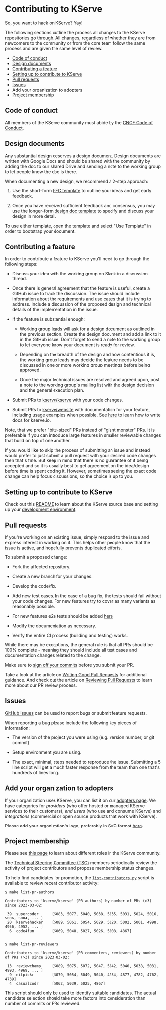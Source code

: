 # Contributing to KServe

So, you want to hack on KServe? Yay!

The following sections outline the process all changes to the KServe
repositories go through.  All changes, regardless of whether they are from
newcomers to the community or from the core team follow the
same process and are given the same level of review.

- [Code of conduct](#code-of-conduct)
- [Design documents](#design-documents)
- [Contributing a feature](#contributing-a-feature)
- [Setting up to contribute to KServe](#setting-up-to-contribute-to-kserve)
- [Pull requests](#pull-requests)
- [Issues](#issues)
- [Add your organization to adopters](#add-your-organization-to-adopters)
- [Project membership](#project-membership)

## Code of conduct

All members of the KServe community must abide by the [CNCF Code of Conduct](https://github.com/cncf/foundation/blob/master/code-of-conduct.md).

## Design documents

Any substantial design deserves a design document. Design documents are written
with Google Docs and should be shared with the community by adding the doc to
our shared Drive and sending a note to the working group to let people know the
doc is there.

When documenting a new design, we recommend a 2-step approach:

1. Use the short-form [RFC template](https://docs.google.com/document/d/1UcBeLfZ_JMGpVrPJmYtEIVH_9Y4U3AEKQdq_IKuOMrU) to outline your ideas and get early feedback.

2. Once you have received sufficient feedback and consensus, you may use the longer-form [design doc template](https://docs.google.com/document/d/1Mtoui_PP2a9N59NjYHnsvrdJ8t2iKFwIJAx1zRO_I1c) to specify and discuss your design in more detail.

To use either template, open the template and select "Use Template" in order to
bootstrap your document.

## Contributing a feature

In order to contribute a feature to KServe you'll need to go through the
following steps:

- Discuss your idea with the working group on Slack in a discussion thread.

- Once there is general agreement that the feature is useful, create a GitHub
  issue to track the discussion. The issue should include information about the
  requirements and use cases that it is trying to address. Include a discussion
  of the proposed design and technical details of the implementation in the issue.

- If the feature is substantial enough:

  - Working group leads will ask for a design document as outlined in the
    previous section. Create the design document and add a link to it in the
    GitHub issue. Don't forget to send a note to the working group to let
    everyone know your document is ready for review.

  - Depending on the breadth of the design and how contentious it is, the
    working group leads may decide the feature needs to be discussed in one
    or more working group meetings before being approved.

  - Once the major technical issues are resolved and agreed upon, post a
    note to the working group's mailing list with the design decision and
    the general execution plan.

- Submit PRs to [kserve/kserve](https://github.com/kserve/kserve) with your
  code changes.

- Submit PRs to [kserve/website](https://github.com/kserve/website) with
  documentation for your feature, including usage examples when possible.
  See [here](https://github.com/kserve/website/blob/main/docs/help/contributor/mkdocs-contributor-guide.md) to learn how to write docs for kserve.io.

Note, that we prefer "bite-sized" PRs instead of "giant monster" PRs. It is
preferable if you can introduce large features in smaller reviewable changes
that build on top of one another.

If you would like to skip the process of submitting an issue and instead would
prefer to just submit a pull request with your desired code changes then that's
fine. But keep in mind that there is no guarantee of it being accepted and so
it is usually best to get agreement on the idea/design before time is spent
coding it. However, sometimes seeing the exact code change can help focus
discussions, so the choice is up to you.


## Setting up to contribute to KServe

Check out this [README](https://github.com/kserve/kserve/blob/master/README.md)
to learn about the KServe source base and setting up your [development environment](https://kserve.github.io/website/master/developer/developer/).

## Pull requests

If you're working on an existing issue, simply respond to the issue and express
interest in working on it. This helps other people know that the issue is
active, and hopefully prevents duplicated efforts.

To submit a proposed change:

- Fork the affected repository.

- Create a new branch for your changes.

- Develop the code/fix.

- Add new test cases. In the case of a bug fix, the tests should fail
  without your code changes. For new features try to cover as many
  variants as reasonably possible.

- For new features e2e tests should be added [here](https://github.com/kserve/kserve/tree/master/test/e2e)

- Modify the documentation as necessary.

- Verify the entire CI process (building and testing) works.

While there may be exceptions, the general rule is that all PRs should
be 100% complete - meaning they should include all test cases and documentation
changes related to the change.

Make sure to [sign off your commits](https://docs.github.com/en/authentication/managing-commit-signature-verification/signing-commits)
before you submit your PR.

Take a look at the article on [Writing Good Pull Requests](https://github.com/istio/istio/wiki/Writing-Good-Pull-Requests) for additional guidance.
And check out the article on [Reviewing Pull Requests](https://github.com/istio/istio/wiki/Reviewing-Pull-Requests) to learn more about our PR
review process.

## Issues

[GitHub issues](https://github.com/kserve/kserve/issues/new/choose) can be used
to report bugs or submit feature requests.

When reporting a bug please include the following key pieces of information:

- The version of the project you were using (e.g. version number,
  or git commit)

- Setup environment you are using.

- The exact, minimal, steps needed to reproduce the issue.
  Submitting a 5 line script will get a much faster response from the team
  than one that's hundreds of lines long.

## Add your organization to adopters

If your organization uses KServe, you can list it on our
[adopters page](https://kserve.github.io/website/master/community/adopters).
We have categories for *providers* (who offer hosted or managed KServe services
to their customers), *end users* (who use and consume KServe) and *integrations*
(commercial or open source products that work with KServe).

Please add your organization's logo, preferably in SVG format [here](https://github.com/kserve/website/tree/main/docs/images).

## Project membership

Please see [this page](membership.md) to learn about different roles in the KServe community.

The [Technical Steering Committee (TSC)](TECHNICAL-STEERING-COMMITTEE.md) members periodically
review the activity of project contributors and propose membership status changes.

To help find candidates for promotion, the
[`list-contributors.py`](scripts/python/list-contributors.py) script is available to review
recent contributor activity:

```shell
$ make list-pr-authors

Contributors to 'kserve/kserve' (PR authors) by number of PRs (>3) since 2023-03-02:

 39  supercoder      [5083, 5077, 5040, 5038, 5035, 5031, 5024, 5016, 5006, 5004, ... ]
 20  kservehacker    [5089, 5061, 5054, 5029, 5020, 5002, 5001, 4998, 4956, 4952, ... ]
  6  code4fun        [5069, 5048, 5027, 5026, 5008, 4867]


$ make list-pr-reviewers

Contributors to 'kserve/kserve' (PR commenters, reviewers) by number of PRs (>3) since 2023-03-02:

 13  reviewchamp     [5089, 5075, 5072, 5047, 5042, 5040, 5038, 5031, 4993, 4969, ... ]
  9  nitpickr        [5079, 5054, 5049, 5040, 4954, 4877, 4782, 4762, 4739]
  4  casualcodr      [5062, 5039, 5025, 4867]
```

This script should only be used to identify suitable candidates. The actual
candidate selection should take more factors into consideration than number of
commits or PRs reviewed.
